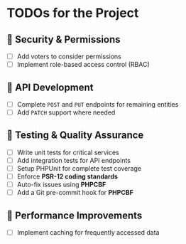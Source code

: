 # TODOs for the Project

## 🔹 Security & Permissions
- [ ] Add voters to consider permissions
- [ ] Implement role-based access control (RBAC)

## 🔹 API Development
- [ ] Complete `POST` and `PUT` endpoints for remaining entities
- [ ] Add `PATCH` support where needed

## 🔹 Testing & Quality Assurance
- [ ] Write unit tests for critical services
- [ ] Add integration tests for API endpoints
- [ ] Setup PHPUnit for complete test coverage
- [ ] Enforce **PSR-12 coding standards**
- [ ] Auto-fix issues using **PHPCBF**
- [ ] Add a Git pre-commit hook for **PHPCBF**

## 🔹 Performance Improvements
- [ ] Implement caching for frequently accessed data
